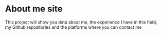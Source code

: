 # About me site

This project will show you data about me, the experience I have in this field, my Github repositories and the platforms where you can contact me
